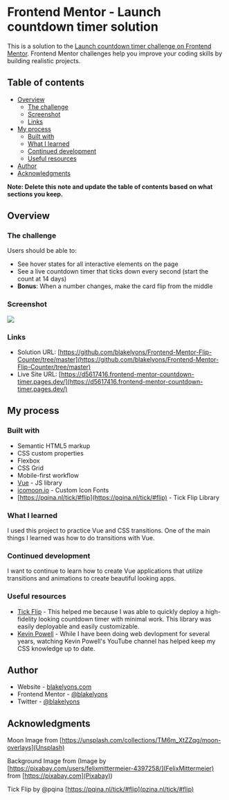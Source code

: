 # Frontend Mentor - Launch countdown timer solution

This is a solution to the [Launch countdown timer challenge on Frontend Mentor](https://www.frontendmentor.io/challenges/launch-countdown-timer-N0XkGfyz-). Frontend Mentor challenges help you improve your coding skills by building realistic projects.

## Table of contents

-   [Overview](#overview)
    -   [The challenge](#the-challenge)
    -   [Screenshot](#screenshot)
    -   [Links](#links)
-   [My process](#my-process)
    -   [Built with](#built-with)
    -   [What I learned](#what-i-learned)
    -   [Continued development](#continued-development)
    -   [Useful resources](#useful-resources)
-   [Author](#author)
-   [Acknowledgments](#acknowledgments)

**Note: Delete this note and update the table of contents based on what sections you keep.**

## Overview

### The challenge

Users should be able to:

-   See hover states for all interactive elements on the page
-   See a live countdown timer that ticks down every second (start the count at 14 days)
-   **Bonus**: When a number changes, make the card flip from the middle

### Screenshot

![](https://frontend-mentor-countdown-timer.pages.dev/assets/blake-lyons-frontend-mentor-countdown-timer-screenshot.jpg)

### Links

-   Solution URL: [https://github.com/blakelyons/Frontend-Mentor-Flip-Counter/tree/master](https://github.com/blakelyons/Frontend-Mentor-Flip-Counter/tree/master)
-   Live Site URL: [https://d5617416.frontend-mentor-countdown-timer.pages.dev/](https://d5617416.frontend-mentor-countdown-timer.pages.dev/)

## My process

### Built with

-   Semantic HTML5 markup
-   CSS custom properties
-   Flexbox
-   CSS Grid
-   Mobile-first workflow
-   [Vue](https://vuejs.org/guide/introduction.html) - JS library
-   [icomoon.io](https://icomoon.io/) - Custom Icon Fonts
-   [https://pqina.nl/tick/#flip](https://pqina.nl/tick/#flip) - Tick Flip Library

### What I learned

I used this project to practice Vue and CSS transitions. One of the main things I learned was how to do transitions with Vue.

### Continued development

I want to continue to learn how to create Vue applications that utilize transitions and animations to create beautiful looking apps.

### Useful resources

-   [Tick Flip](https://pqina.nl/tick/#flip) - This helped me because I was able to quickly deploy a high-fidelity looking countdown timer with minimal work. This library was easily deployable and easily customizable.
-   [Kevin Powell](https://www.youtube.com/@KevinPowell) - While I have been doing web devlopment for several years, watching Kevin Powell's YouTube channel has helped keep my CSS knowledge up to date.

## Author

-   Website - [blakelyons.com](https://blakelyons.com)
-   Frontend Mentor - [@blakelyons](https://www.frontendmentor.io/profile/blakelyons)
-   Twitter - [@blakelyons](https://www.twitter.com/blakelyons)

## Acknowledgments

Moon Image from [https://unsplash.com/collections/TM6m_XtZZqg/moon-overlays](Unsplash)

Background Image from (Image by [https://pixabay.com/users/felixmittermeier-4397258/](FelixMittermeier) from [https://pixabay.com](Pixabay))

Tick Flip by @pqina [https://pqina.nl/tick/#flip](pzina.nl/tick/#flip)
